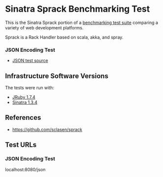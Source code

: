 # Sinatra Sprack Benchmarking Test

This is the Sinatra Sprack portion of a [benchmarking test suite](../) comparing a variety of web development platforms.

Sprack is a Rack Handler based on scala, akka, and spray.

### JSON Encoding Test
* [JSON test source](hello_world.rb)


## Infrastructure Software Versions
The tests were run with:
* [JRuby 1.7.4](http://jruby.org/)
* [Sinatra 1.3.4](http://www.sinatrarb.com/)

## References
* https://github.com/sclasen/sprack

## Test URLs

### JSON Encoding Test

localhost:8080/json

